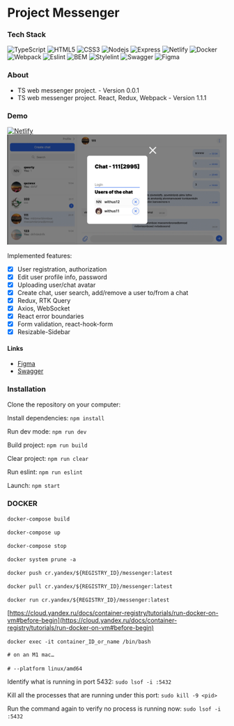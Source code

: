 
# Project Messenger
### Tech Stack
![TypeScript](https://img.shields.io/badge/-JavaScript-black?style=flat-square&logo=typescript)
![HTML5](https://img.shields.io/badge/-HTML5-black?style=flat-square&logo=html5&logoColor=white)
![CSS3](https://img.shields.io/badge/-CSS3-black?style=flat-square&logo=css3)
![Nodejs](https://img.shields.io/badge/-Nodejs-black?style=flat-square&logo=Node.js)
![Express](https://img.shields.io/badge/-Express-black?style=flat-square&logo=express)
![Netlify](https://img.shields.io/badge/-Netlify-black?style=flat-square&logo=netlify)
![Docker](https://img.shields.io/badge/-Docker-black?style=flat-square&logo=docker)
![Webpack](https://img.shields.io/badge/-Webpack-black?style=flat-square&logo=webpack)
![Eslint](https://img.shields.io/badge/-Eslint-black?style=flat-square&logo=eslint)
![BEM](https://img.shields.io/badge/-BEM-black?style=flat-square&logo=bem)
![Stylelint](https://img.shields.io/badge/-Stylelint-black?style=flat-square&logo=stylelint)
![Swagger](https://img.shields.io/badge/-Swagger-black?style=flat-square&logo=swagger)
![Figma](https://img.shields.io/badge/-Figma-black?style=flat-square&logo=figma)

### About
* TS web messenger project. - Version 0.0.1
* TS web messenger project. React, Redux, Webpack - Version 1.1.1

### Demo
[![Netlify](https://img.shields.io/badge/-Netlify-black?style=flat-square&logo=netlify)](https://velvety-babka-2aac37.netlify.app/)
![Alt-text](https://github.com/bmazurme/messenger/blob/main/src/images/cover.png "demo")


Implemented features:
- [X] User registration, authorization
- [X] Edit user profile info, password
- [X] Uploading user/chat avatar
- [X] Create chat, user search, add/remove a user to/from a chat
- [X] Redux, RTK Query
- [X] Axios, WebSocket
- [X] React error boundaries
- [X] Form validation, react-hook-form
- [X] Resizable-Sidebar

#### Links
- [Figma](https://www.figma.com/file/24EUnEHGEDNLdOcxg7ULwV/Chat?node-id=0%3A1)
- [Swagger](https://ya-praktikum.tech/api/v2/swagger/)

### Installation
Clone the repository on your computer:

Install dependencies: `npm install`

Run dev mode: `npm run dev`

Build project: `npm run build`

Clear project: `npm run clear`

Run eslint: `npm run eslint`

Launch: `npm start`

### DOCKER

`docker-compose build`

`docker-compose up`

`docker-compose stop`

`docker system prune -a`

`docker push cr.yandex/${REGISTRY_ID}/messenger:latest`

`docker pull cr.yandex/${REGISTRY_ID}/messenger:latest`

`docker run cr.yandex/${REGISTRY_ID}/messenger:latest`

[https://cloud.yandex.ru/docs/container-registry/tutorials/run-docker-on-vm#before-begin](https://cloud.yandex.ru/docs/container-registry/tutorials/run-docker-on-vm#before-begin)

`docker exec -it container_ID_or_name /bin/bash`

```
# on an M1 mac…

# --platform linux/amd64
```

Identify what is running in port 5432: `sudo lsof -i :5432`

Kill all the processes that are running under this port: `sudo kill -9 <pid>`

Run the command again to verify no process is running now: `sudo lsof -i :5432`